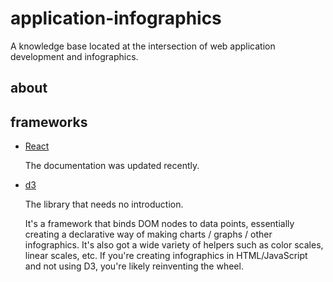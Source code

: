 # application-infographics
A knowledge base located at the intersection of web application development  and infographics.

## about


## frameworks
- [React](https://react.dev/)
  
  The documentation was updated recently.
  
- [d3](https://github.com/d3/d3/wiki)

  The library that needs no introduction. 
  
  It's a framework that binds DOM nodes to data points, essentially creating
  a declarative way of making charts / graphs / other infographics. It's also got a wide variety of helpers such as
  color scales, linear scales, etc. If you're creating infographics in HTML/JavaScript and not using D3, you're likely
  reinventing the wheel.
  

